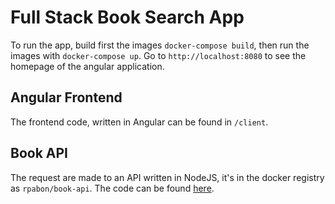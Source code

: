 # Full Stack Book Search App

To run the app, build first the images `docker-compose build`, then run the images with `docker-compose up`.
Go to `http://localhost:8080` to see the homepage of the angular application.

## Angular Frontend

The frontend code, written in Angular can be found in `/client`.

## Book API

The request are made to an API written in NodeJS, it's in the docker registry as `rpabon/book-api`.
The code can be found [here](https://www.github.com/rpabon/book-api/).
